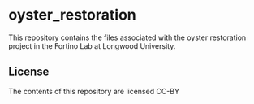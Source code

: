 # oyster_restoration
This repository contains the files associated with the oyster restoration project in the Fortino Lab at Longwood University.

## License

The contents of this repository are licensed CC-BY

